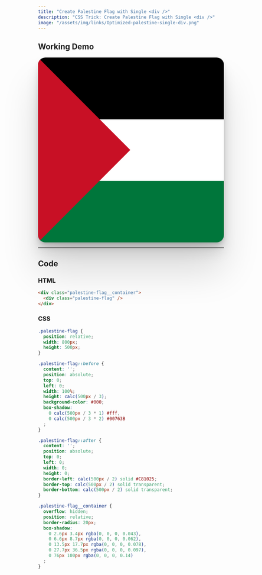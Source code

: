 ```yaml
---
title: "Create Palestine Flag with Single <div />"
description: "CSS Trick: Create Palestine Flag with Single <div />"
image: "/assets/img/links/Optimized-palestine-single-div.png"
---
```


## Working Demo

<style>
.palestine-flag {
  --flag-width: 800px;
  --flag-height: 500px;
  position: relative;
  width: var(--flag-width);
  height: var(--flag-height);
}
.palestine-flag::before {
  content: '';
  position: absolute;
  top: 0;
  left: 0;
  width: 100%;
  height: calc(var(--flag-height) / 3);
  background-color: #000;
  box-shadow:
    0 calc(var(--flag-height) / 3 * 1) #fff,
    0 calc(var(--flag-height) / 3 * 2) #00763B
  ;
}
.palestine-flag::after {
  content: '';
  position: absolute;
  top: 0;
  left: 0;
  width: 0;
  height: 0;
  border-left: calc(var(--flag-height) / 2) solid #C81025;
  border-top: calc(var(--flag-height) / 2) solid transparent;
  border-bottom: calc(var(--flag-height) / 2) solid transparent;
}
.palestine-flag__container {
  overflow: hidden;
  position: relative;
  border-radius: 20px;
  box-shadow:
    0 2.6px 3.4px rgba(0, 0, 0, 0.043),
    0 6.6px 8.7px rgba(0, 0, 0, 0.062),
    0 13.5px 17.7px rgba(0, 0, 0, 0.078),
    0 27.7px 36.5px rgba(0, 0, 0, 0.097),
    0 76px 100px rgba(0, 0, 0, 0.14)
  ;
}
</style>

<div class="palestine-flag__container mx-auto">
  <div class="palestine-flag"></div>
</div>

---
## Code

### HTML
```html
<div class="palestine-flag__container">
  <div class="palestine-flag" />
</div>
```

### CSS
```css
.palestine-flag {
  position: relative;
  width: 800px;
  height: 500px;
}

.palestine-flag::before {
  content: '';
  position: absolute;
  top: 0;
  left: 0;
  width: 100%;
  height: calc(500px / 3);
  background-color: #000;
  box-shadow:
    0 calc(500px / 3 * 1) #fff,
    0 calc(500px / 3 * 2) #00763B
  ;
}

.palestine-flag::after {
  content: '';
  position: absolute;
  top: 0;
  left: 0;
  width: 0;
  height: 0;
  border-left: calc(500px / 2) solid #C81025;
  border-top: calc(500px / 2) solid transparent;
  border-bottom: calc(500px / 2) solid transparent;
}

.palestine-flag__container {
  overflow: hidden;
  position: relative;
  border-radius: 20px;
  box-shadow:
    0 2.6px 3.4px rgba(0, 0, 0, 0.043),
    0 6.6px 8.7px rgba(0, 0, 0, 0.062),
    0 13.5px 17.7px rgba(0, 0, 0, 0.078),
    0 27.7px 36.5px rgba(0, 0, 0, 0.097),
    0 76px 100px rgba(0, 0, 0, 0.14)
  ;
}
```
